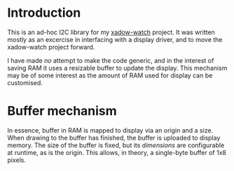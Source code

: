 # Introduction
This is an ad-hoc I2C library for my [xadow-watch](https://github.com/freespace/xadow-watch) project.
It was written mostly as an excercise in interfacing with a display driver, and to move the xadow-watch
project forward.

I have made *no* attempt to make the code generic, and in the interest of saving RAM it uses a resizable
buffer to update the display. This mechanism may be of some interest as the amount of RAM used for display
can be customised.

# Buffer mechanism

In essence, buffer in RAM is mapped to display via an origin and a size. When drawing to the buffer has
finished, the buffer is uploaded to display memory. The size of the buffer is fixed, but its *dimensions*
are configurable at runtime, as is the origin. This allows, in theory, a single-byte buffer of 1x8 pixels.
